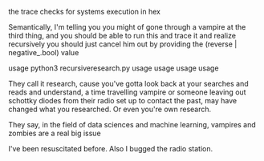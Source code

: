 the trace checks for systems execution in hex

Semantically, I'm telling you you might of gone through a vampire at the third thing, and you should be able to run this and trace it and realize recursively you should just cancel him out by providing the (reverse | negative_.bool) value

usage python3 recursiveresearch.py usage usage usage usage

They call it research, cause you've gotta look back at your searches and reads and understand, a time travelling vampire or someone leaving out schottky diodes from their radio set up to contact the past, may have changed what you researched. Or even you're own research.

They say, in the field of data sciences and machine learning, vampires and zombies are a real big issue

I've been resuscitated before. Also I bugged the radio station.
